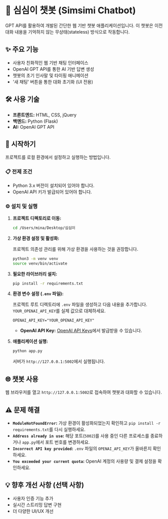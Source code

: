# 🤖 심심이 챗봇 (Simsimi Chatbot)

GPT API를 활용하여 개발된 간단한 웹 기반 챗봇 애플리케이션입니다. 이 챗봇은 이전 대화 내용을 기억하지 않는 무상태(stateless) 방식으로 작동합니다.

## ✨ 주요 기능

- 사용자 친화적인 웹 기반 채팅 인터페이스
- OpenAI GPT API를 통한 AI 기반 답변 생성
- 챗봇의 초기 인사말 및 타이핑 애니메이션
- '새 채팅' 버튼을 통한 대화 초기화 (UI 전용)

## 🛠️ 사용 기술

- **프론트엔드:** HTML, CSS, jQuery
- **백엔드:** Python (Flask)
- **AI:** OpenAI GPT API

## 🚀 시작하기

프로젝트를 로컬 환경에서 설정하고 실행하는 방법입니다.

### 📋 전제 조건

- Python 3.x 버전이 설치되어 있어야 합니다.
- OpenAI API 키가 발급되어 있어야 합니다.

### ⚙️ 설치 및 실행

1.  **프로젝트 디렉토리로 이동:**

    ```bash
    cd /Users/mina/Desktop/심심이
    ```

2.  **가상 환경 설정 및 활성화:**

    프로젝트 의존성 관리를 위해 가상 환경을 사용하는 것을 권장합니다.

    ```bash
    python3 -m venv venv
    source venv/bin/activate
    ```

3.  **필요한 라이브러리 설치:**

    ```bash
    pip install -r requirements.txt
    ```

4.  **환경 변수 설정 (`.env` 파일):**

    프로젝트 루트 디렉토리에 `.env` 파일을 생성하고 다음 내용을 추가합니다.
    `YOUR_OPENAI_API_KEY`를 실제 값으로 대체하세요.

    ```dotenv
    OPENAI_API_KEY="YOUR_OPENAI_API_KEY"
    ```

    *   **OpenAI API Key:** [OpenAI API Keys](https://platform.openai.com/account/api-keys)에서 발급받을 수 있습니다.

5.  **애플리케이션 실행:**

    ```bash
    python app.py
    ```

    서버가 `http://127.0.0.1:5002`에서 실행됩니다.

## 🌐 챗봇 사용

웹 브라우저를 열고 `http://127.0.0.1:5002`로 접속하여 챗봇과 대화할 수 있습니다.

## ⚠️ 문제 해결

-   **`ModuleNotFoundError`:** 가상 환경이 활성화되었는지 확인하고 `pip install -r requirements.txt`를 다시 실행하세요.
-   **`Address already in use`:** 해당 포트(`5002`)를 사용 중인 다른 프로세스를 종료하거나 `app.py`에서 포트 번호를 변경하세요.
-   **`Incorrect API key provided`:** `.env` 파일의 `OPENAI_API_KEY`가 올바른지 확인하세요.
-   **`You exceeded your current quota`:** OpenAI 계정의 사용량 및 결제 설정을 확인하세요.

## 💡 향후 개선 사항 (선택 사항)

- 사용자 인증 기능 추가
- 실시간 스트리밍 답변 구현
- 더 다양한 UI/UX 개선
